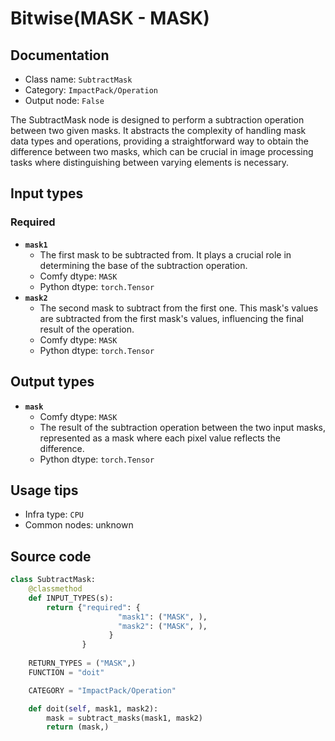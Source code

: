 # Bitwise(MASK - MASK)
## Documentation
- Class name: `SubtractMask`
- Category: `ImpactPack/Operation`
- Output node: `False`

The SubtractMask node is designed to perform a subtraction operation between two given masks. It abstracts the complexity of handling mask data types and operations, providing a straightforward way to obtain the difference between two masks, which can be crucial in image processing tasks where distinguishing between varying elements is necessary.
## Input types
### Required
- **`mask1`**
    - The first mask to be subtracted from. It plays a crucial role in determining the base of the subtraction operation.
    - Comfy dtype: `MASK`
    - Python dtype: `torch.Tensor`
- **`mask2`**
    - The second mask to subtract from the first one. This mask's values are subtracted from the first mask's values, influencing the final result of the operation.
    - Comfy dtype: `MASK`
    - Python dtype: `torch.Tensor`
## Output types
- **`mask`**
    - Comfy dtype: `MASK`
    - The result of the subtraction operation between the two input masks, represented as a mask where each pixel value reflects the difference.
    - Python dtype: `torch.Tensor`
## Usage tips
- Infra type: `CPU`
- Common nodes: unknown


## Source code
```python
class SubtractMask:
    @classmethod
    def INPUT_TYPES(s):
        return {"required": {
                        "mask1": ("MASK", ),
                        "mask2": ("MASK", ),
                      }
                }
    
    RETURN_TYPES = ("MASK",)
    FUNCTION = "doit"

    CATEGORY = "ImpactPack/Operation"

    def doit(self, mask1, mask2):
        mask = subtract_masks(mask1, mask2)
        return (mask,)

```
